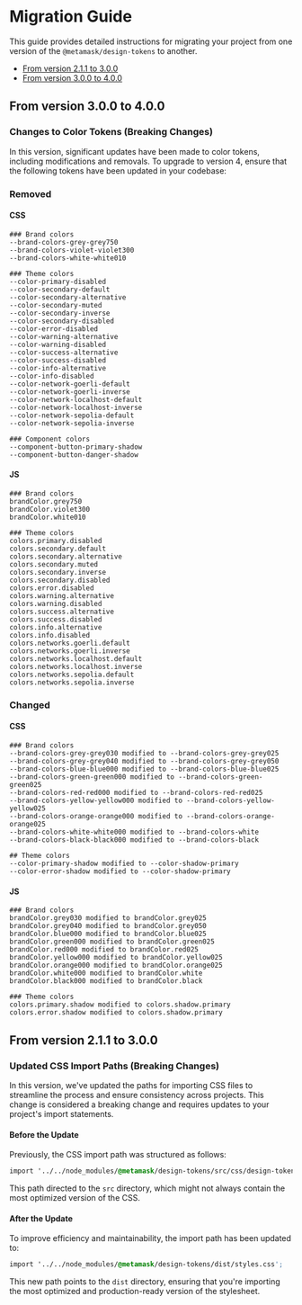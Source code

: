 # Migration Guide

This guide provides detailed instructions for migrating your project from one version of the `@metamask/design-tokens` to another.

- [From version 2.1.1 to 3.0.0](#from-version-211-to-300)
- [From version 3.0.0 to 4.0.0](#from-version-300-to-400)

## From version 3.0.0 to 4.0.0

### Changes to Color Tokens (Breaking Changes)

In this version, significant updates have been made to color tokens, including modifications and removals. To upgrade to version 4, ensure that the following tokens have been updated in your codebase:

### Removed

#### CSS

```
### Brand colors
--brand-colors-grey-grey750
--brand-colors-violet-violet300
--brand-colors-white-white010

### Theme colors
--color-primary-disabled
--color-secondary-default
--color-secondary-alternative
--color-secondary-muted
--color-secondary-inverse
--color-secondary-disabled
--color-error-disabled
--color-warning-alternative
--color-warning-disabled
--color-success-alternative
--color-success-disabled
--color-info-alternative
--color-info-disabled
--color-network-goerli-default
--color-network-goerli-inverse
--color-network-localhost-default
--color-network-localhost-inverse
--color-network-sepolia-default
--color-network-sepolia-inverse

### Component colors
--component-button-primary-shadow
--component-button-danger-shadow
```

#### JS

```
### Brand colors
brandColor.grey750
brandColor.violet300
brandColor.white010

### Theme colors
colors.primary.disabled
colors.secondary.default
colors.secondary.alternative
colors.secondary.muted
colors.secondary.inverse
colors.secondary.disabled
colors.error.disabled
colors.warning.alternative
colors.warning.disabled
colors.success.alternative
colors.success.disabled
colors.info.alternative
colors.info.disabled
colors.networks.goerli.default
colors.networks.goerli.inverse
colors.networks.localhost.default
colors.networks.localhost.inverse
colors.networks.sepolia.default
colors.networks.sepolia.inverse

```

### Changed

#### CSS

```
### Brand colors
--brand-colors-grey-grey030 modified to --brand-colors-grey-grey025
--brand-colors-grey-grey040 modified to --brand-colors-grey-grey050
--brand-colors-blue-blue000 modified to --brand-colors-blue-blue025
--brand-colors-green-green000 modified to --brand-colors-green-green025
--brand-colors-red-red000 modified to --brand-colors-red-red025
--brand-colors-yellow-yellow000 modified to --brand-colors-yellow-yellow025
--brand-colors-orange-orange000 modified to --brand-colors-orange-orange025
--brand-colors-white-white000 modified to --brand-colors-white
--brand-colors-black-black000 modified to --brand-colors-black

## Theme colors
--color-primary-shadow modified to --color-shadow-primary
--color-error-shadow modified to --color-shadow-primary
```

#### JS

```
### Brand colors
brandColor.grey030 modified to brandColor.grey025
brandColor.grey040 modified to brandColor.grey050
brandColor.blue000 modified to brandColor.blue025
brandColor.green000 modified to brandColor.green025
brandColor.red000 modified to brandColor.red025
brandColor.yellow000 modified to brandColor.yellow025
brandColor.orange000 modified to brandColor.orange025
brandColor.white000 modified to brandColor.white
brandColor.black000 modified to brandColor.black

### Theme colors
colors.primary.shadow modified to colors.shadow.primary
colors.error.shadow modified to colors.shadow.primary
```

## From version 2.1.1 to 3.0.0

### Updated CSS Import Paths (Breaking Changes)

In this version, we've updated the paths for importing CSS files to streamline the process and ensure consistency across projects. This change is considered a breaking change and requires updates to your project's import statements.

#### Before the Update

Previously, the CSS import path was structured as follows:

```css
import '../../node_modules/@metamask/design-tokens/src/css/design-token.css';
```

This path directed to the `src` directory, which might not always contain the most optimized version of the CSS.

#### After the Update

To improve efficiency and maintainability, the import path has been updated to:

```css
import '../../node_modules/@metamask/design-tokens/dist/styles.css';
```

This new path points to the `dist` directory, ensuring that you're importing the most optimized and production-ready version of the stylesheet.
